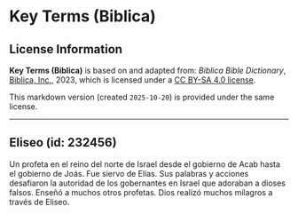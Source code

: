 # Key Terms (Biblica)

## License Information

**Key Terms (Biblica)** is based on and adapted from: _Biblica Bible Dictionary_, [Biblica, Inc.](https://www.biblica.com/), 2023, which is licensed under a [CC BY-SA 4.0 license](https://creativecommons.org/licenses/by-sa/4.0/legalcode.en).

This markdown version (created `2025-10-20`) is provided under the same license.



--------------------------------

## Eliseo (id: 232456)

Un profeta en el reino del norte de Israel desde el gobierno de Acab hasta el gobierno de Joás. Fue siervo de Elías. Sus palabras y acciones desafiaron la autoridad de los gobernantes en Israel que adoraban a dioses falsos. Enseñó a muchos otros profetas. Dios realizó muchos milagros a través de Eliseo.


